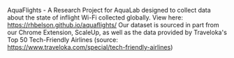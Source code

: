AquaFlights - A Research Project for AquaLab designed to collect data about the state of inflight Wi-Fi collected globally.
View here: https://rhbelson.github.io/aquaflights/
Our dataset is sourced in part from our Chrome Extension, ScaleUp, as well as the data provided by Traveloka's Top 50 Tech-Friendly Airlines (source: https://www.traveloka.com/special/tech-friendly-airlines)